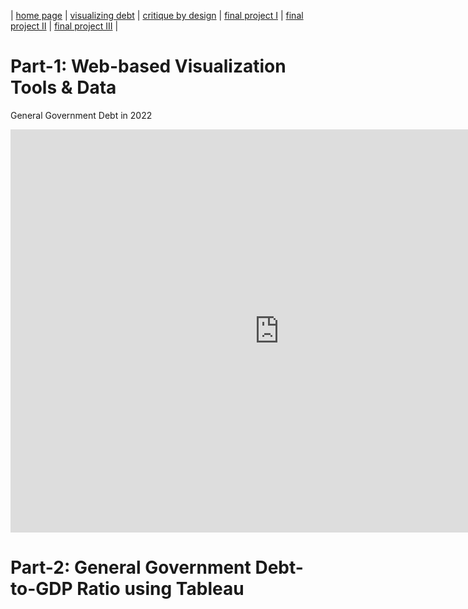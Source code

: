 | [home page](https://asuyanto.github.io/tswd-portfolio/) | [visualizing debt](visualizing-government-debt) | [critique by design](critique-by-design) | [final project I](final-project-part-one) | [final project II](final-project-part-two) | [final project III](final-project-part-three) |


# Part-1: Web-based Visualization Tools & Data
General Government Debt in 2022
<iframe src="https://data.oecd.org/chart/7khC" width="860" height="645" style="border: 0" mozallowfullscreen="true" webkitallowfullscreen="true" allowfullscreen="true"><a href="https://data.oecd.org/chart/7khC" target="_blank">OECD Chart: General government debt, Total, % of GDP, Annual, 2022</a></iframe>

# Part-2: General Government Debt-to-GDP Ratio using Tableau
<script type='text/javascript'>                    
	var divElement = document.getElementById('viz1706382315273');                    
	var vizElement = divElement.getElementsByTagName('object')[0];                    	vizElement.style.width='100%';vizElement.style.height=(divElement.offsetWidth*0.75)+'px';                 
	var scriptElement = document.createElement('script');                    
	scriptElement.src = 'https://public.tableau.com/javascripts/api/viz_v1.js';                    	vizElement.parentNode.insertBefore(scriptElement, vizElement);                
</script>
